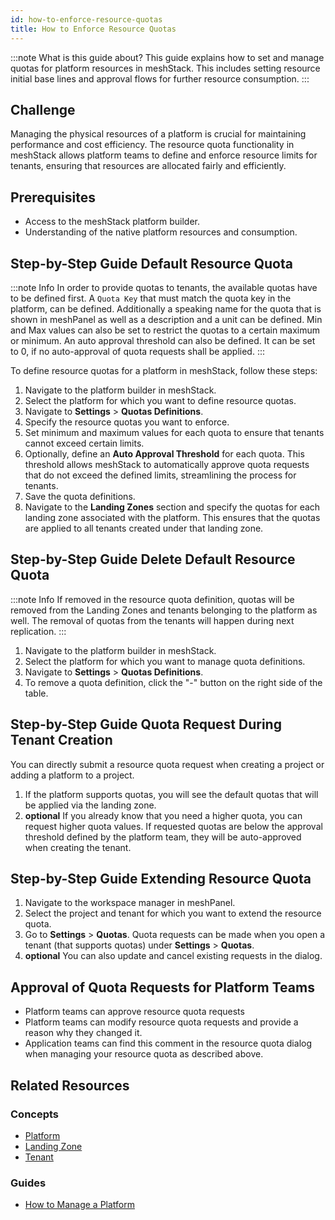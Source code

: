 ```yaml
---
id: how-to-enforce-resource-quotas
title: How to Enforce Resource Quotas
---
```


:::note What is this guide about?
This guide explains how to set and manage quotas for platform resources in meshStack. This includes setting resource initial base lines and approval flows for further resource consumption.
:::

## Challenge

Managing the physical resources of a platform is crucial for maintaining performance and cost efficiency. The resource quota functionality in meshStack allows platform teams to define and enforce resource limits for tenants, ensuring that resources are allocated fairly and efficiently.

## Prerequisites

- Access to the meshStack platform builder.
- Understanding of the native platform resources and consumption.

## Step-by-Step Guide Default Resource Quota

:::note Info
In order to provide quotas to tenants, the available quotas have to be defined first. A `Quota Key` that must match the quota key in the platform, can be defined. Additionally a speaking name for the quota that is shown in meshPanel as well as a description and a unit can be defined. Min and Max values can also be set to restrict the quotas to a certain maximum or minimum. An auto approval threshold can also be defined. It can be set to 0, if no auto-approval of quota requests shall be applied.
:::

To define resource quotas for a platform in meshStack, follow these steps:

1. Navigate to the platform builder in meshStack.
2. Select the platform for which you want to define resource quotas.
3. Navigate to **Settings** > **Quotas Definitions**.
4. Specify the resource quotas you want to enforce.
5. Set minimum and maximum values for each quota to ensure that tenants cannot exceed certain limits.
6. Optionally, define an **Auto Approval Threshold** for each quota. This threshold allows meshStack to automatically approve quota requests that do not exceed the defined limits, streamlining the process for tenants.
7. Save the quota definitions.
8. Navigate to the **Landing Zones** section and specify the quotas for each landing zone associated with the platform. This ensures that the quotas are applied to all tenants created under that landing zone.

## Step-by-Step Guide Delete Default Resource Quota

:::note Info
If removed in the resource quota definition, quotas will be removed from the Landing Zones and tenants belonging to the platform as well. The removal of quotas from the tenants will happen during next replication.
:::

1. Navigate to the platform builder in meshStack.
2. Select the platform for which you want to manage quota definitions.
3. Navigate to **Settings** > **Quotas Definitions**.
4. To remove a quota definition, click the "-" button on the right side of the table. 

## Step-by-Step Guide Quota Request During Tenant Creation

You can directly submit a resource quota request when creating a project or adding a platform to a project.

1. If the platform supports quotas, you will see the default quotas that will be applied via the landing zone.
2. **optional** If you already know that you need a higher quota, you can request higher quota values. If requested quotas are below the approval threshold defined by the platform team, they will be auto-approved when creating the tenant.

## Step-by-Step Guide Extending Resource Quota

1. Navigate to the workspace manager in meshPanel.
2. Select the project and tenant for which you want to extend the resource quota.
3. Go to **Settings** > **Quotas**.
Quota requests can be made when you open a tenant (that supports quotas) under **Settings** > **Quotas**.
4. **optional** You can also update and cancel existing requests in the dialog.

## Approval of Quota Requests for Platform Teams

- Platform teams can approve resource quota requests
- Platform teams can modify resource quota requests and provide a reason why they changed it.
- Application teams can find this comment in the resource quota dialog when managing your resource quota as described above.

## Related Resources

### Concepts

- [Platform](concepts/platform.md)
- [Landing Zone](concepts/landing-zone.md)
- [Tenant](concepts/tenant.md)

### Guides

- [How to Manage a Platform](guides/developer-portal/how-to-manage-a-platform.md)